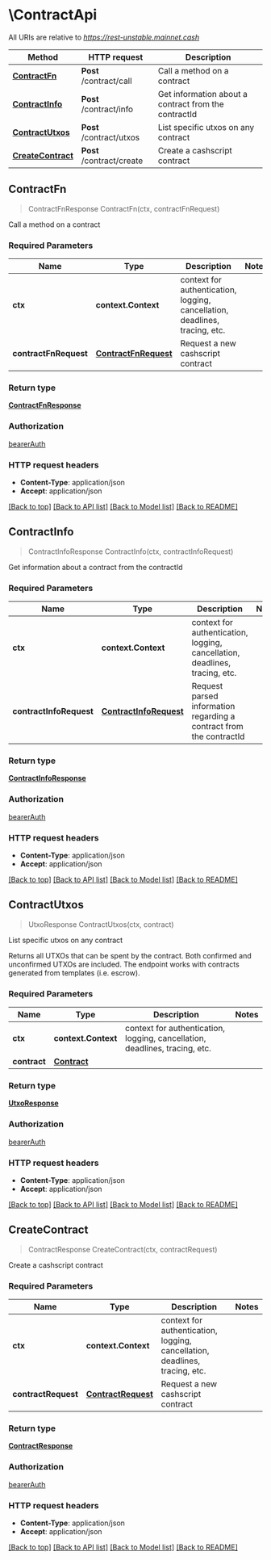 # \ContractApi

All URIs are relative to *https://rest-unstable.mainnet.cash*

Method | HTTP request | Description
------------- | ------------- | -------------
[**ContractFn**](ContractApi.md#ContractFn) | **Post** /contract/call | Call a method on a contract
[**ContractInfo**](ContractApi.md#ContractInfo) | **Post** /contract/info | Get information about a contract from the contractId
[**ContractUtxos**](ContractApi.md#ContractUtxos) | **Post** /contract/utxos | List specific utxos on any contract
[**CreateContract**](ContractApi.md#CreateContract) | **Post** /contract/create | Create a cashscript contract



## ContractFn

> ContractFnResponse ContractFn(ctx, contractFnRequest)

Call a method on a contract

### Required Parameters


Name | Type | Description  | Notes
------------- | ------------- | ------------- | -------------
**ctx** | **context.Context** | context for authentication, logging, cancellation, deadlines, tracing, etc.
**contractFnRequest** | [**ContractFnRequest**](ContractFnRequest.md)| Request a new cashscript contract | 

### Return type

[**ContractFnResponse**](ContractFnResponse.md)

### Authorization

[bearerAuth](../README.md#bearerAuth)

### HTTP request headers

- **Content-Type**: application/json
- **Accept**: application/json

[[Back to top]](#) [[Back to API list]](../README.md#documentation-for-api-endpoints)
[[Back to Model list]](../README.md#documentation-for-models)
[[Back to README]](../README.md)


## ContractInfo

> ContractInfoResponse ContractInfo(ctx, contractInfoRequest)

Get information about a contract from the contractId

### Required Parameters


Name | Type | Description  | Notes
------------- | ------------- | ------------- | -------------
**ctx** | **context.Context** | context for authentication, logging, cancellation, deadlines, tracing, etc.
**contractInfoRequest** | [**ContractInfoRequest**](ContractInfoRequest.md)| Request parsed information regarding a contract from the contractId | 

### Return type

[**ContractInfoResponse**](ContractInfoResponse.md)

### Authorization

[bearerAuth](../README.md#bearerAuth)

### HTTP request headers

- **Content-Type**: application/json
- **Accept**: application/json

[[Back to top]](#) [[Back to API list]](../README.md#documentation-for-api-endpoints)
[[Back to Model list]](../README.md#documentation-for-models)
[[Back to README]](../README.md)


## ContractUtxos

> UtxoResponse ContractUtxos(ctx, contract)

List specific utxos on any contract

Returns all UTXOs that can be spent by the contract. Both confirmed and unconfirmed UTXOs are included. The endpoint works with contracts generated from templates (i.e. escrow). 

### Required Parameters


Name | Type | Description  | Notes
------------- | ------------- | ------------- | -------------
**ctx** | **context.Context** | context for authentication, logging, cancellation, deadlines, tracing, etc.
**contract** | [**Contract**](Contract.md)|  | 

### Return type

[**UtxoResponse**](UtxoResponse.md)

### Authorization

[bearerAuth](../README.md#bearerAuth)

### HTTP request headers

- **Content-Type**: application/json
- **Accept**: application/json

[[Back to top]](#) [[Back to API list]](../README.md#documentation-for-api-endpoints)
[[Back to Model list]](../README.md#documentation-for-models)
[[Back to README]](../README.md)


## CreateContract

> ContractResponse CreateContract(ctx, contractRequest)

Create a cashscript contract

### Required Parameters


Name | Type | Description  | Notes
------------- | ------------- | ------------- | -------------
**ctx** | **context.Context** | context for authentication, logging, cancellation, deadlines, tracing, etc.
**contractRequest** | [**ContractRequest**](ContractRequest.md)| Request a new cashscript contract | 

### Return type

[**ContractResponse**](ContractResponse.md)

### Authorization

[bearerAuth](../README.md#bearerAuth)

### HTTP request headers

- **Content-Type**: application/json
- **Accept**: application/json

[[Back to top]](#) [[Back to API list]](../README.md#documentation-for-api-endpoints)
[[Back to Model list]](../README.md#documentation-for-models)
[[Back to README]](../README.md)

